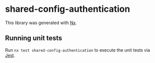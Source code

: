 # shared-config-authentication

This library was generated with [Nx](https://nx.dev).

## Running unit tests

Run `nx test shared-config-authentication` to execute the unit tests via [Jest](https://jestjs.io).
